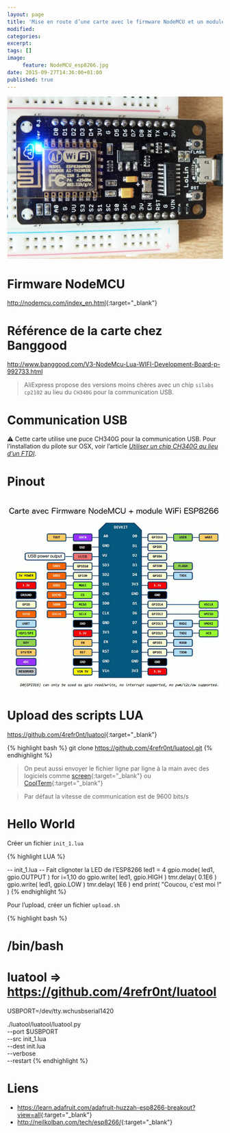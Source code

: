 ```yaml
---
layout: page
title: 'Mise en route d’une carte avec le firmware NodeMCU et un module WiFi ESP8266'
modified:
categories:
excerpt:
tags: []
image:
     feature: NodeMCU_esp8266.jpg
date: 2015-09-27T14:36:00+01:00
published: true
---
```




![](/files/2015-09-27-NodeMCU_esp8266/NodeMCU_esp8266_001.jpg)

# Firmware NodeMCU

<http://nodemcu.com/index_en.html>{:target="_blank"}

# Référence de la carte chez Banggood

<http://www.banggood.com/V3-NodeMcu-Lua-WIFI-Development-Board-p-992733.html>

> AliExpress propose des versions moins chères avec un chip `silabs cp2102` au lieu du `CH340G` pour la communication USB.

# Communication USB

⚠ Cette carte utilise une puce CH340G pour la communication USB. Pour l’installation du pilote sur OSX, voir l’article [*Utiliser un chip CH340G au lieu d’un FTDI*](/ch340_driver/).

# Pinout

![](/files/2015-05-28_pinouts/images/NodeMCU_esp8266_pinout.png)

# Upload des scripts LUA

<https://github.com/4refr0nt/luatool>{:target="_blank"}

{% highlight bash %}
git clone https://github.com/4refr0nt/luatool.git
{% endhighlight %}

> On peut aussi envoyer le fichier ligne par ligne à la main avec des logiciels comme [screen](https://developer.apple.com/library/mac/documentation/Darwin/Reference/ManPages/man1/screen.1.html){:target="_blank"} ou [CoolTerm](http://freeware.the-meiers.org){:target="_blank"}

> Par défaut la vitesse de communication est de 9600 bits/s


# Hello World

Créer un fichier `init_1.lua`

{% highlight LUA %}

-- init_1.lua
-- Fait clignoter la LED de l’ESP8266
led1 = 4
gpio.mode( led1, gpio.OUTPUT )
for i=1,10 do
    gpio.write( led1, gpio.HIGH )
    tmr.delay( 0.1E6 )
    gpio.write( led1, gpio.LOW )
    tmr.delay( 1E6 )
end
print( "Coucou, c'est moi !" )
{% endhighlight %}


Pour l’upload, créer un fichier `upload.sh`

{% highlight bash %}
# /bin/bash

# luatool ⇒ https://github.com/4refr0nt/luatool

USBPORT=/dev/tty.wchusbserial1420

./luatool/luatool/luatool.py  \
    --port $USBPORT           \
    --src  init_1.lua         \
    --dest init.lua           \
    --verbose                 \
    --restart
{% endhighlight %}


# Liens

- <https://learn.adafruit.com/adafruit-huzzah-esp8266-breakout?view=all>{:target="_blank"}
- <http://neilkolban.com/tech/esp8266/>{:target="_blank"}
